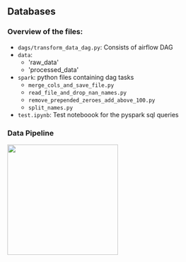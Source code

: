 
## Databases

### Overview of the files: 
<!-- toc -->
- `dags/transform_data_dag.py`: Consists of airflow DAG 
- `data`: 
   - 'raw_data'
   - 'processed_data'
- `spark`: python files containing dag tasks 
  - `merge_cols_and_save_file.py`
  - `read_file_and_drop_nan_names.py`
  - `remove_prepended_zeroes_add_above_100.py`
  - `split_names.py`
- `test.ipynb`: Test noteboook for the pyspark sql queries
<!-- tocstop -->

### Data Pipeline
<img src="https://miro.medium.com/max/1072/1*TzRyGCOSa4aZhda3B2H-qg.png" width="250"/>

